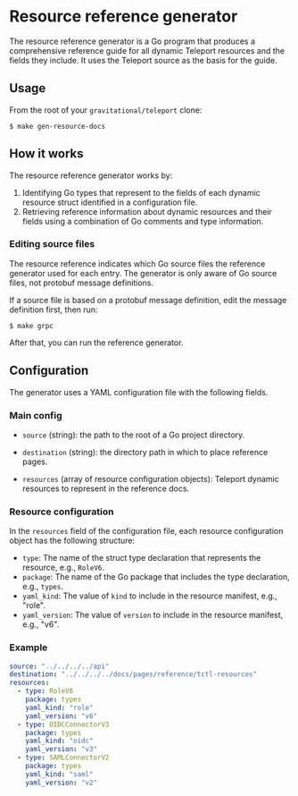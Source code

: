 # Resource reference generator

The resource reference generator is a Go program that produces a comprehensive
reference guide for all dynamic Teleport resources and the fields they include.
It uses the Teleport source as the basis for the guide. 

## Usage

From the root of your `gravitational/teleport` clone:

```
$ make gen-resource-docs
```

## How it works

The resource reference generator works by:

1. Identifying Go types that represent to the fields of each dynamic resource
   struct identified in a configuration file.
1. Retrieving reference information about dynamic resources and their fields
   using a combination of Go comments and type information.

### Editing source files

The resource reference indicates which Go source files the reference generator
used for each entry. The generator is only aware of Go source files, not
protobuf message definitions.

If a source file is based on a protobuf message definition, edit the message
definition first, then run:

```
$ make grpc
```

After that, you can run the reference generator.

## Configuration

The generator uses a YAML configuration file with the following fields.

### Main config

- `source` (string): the path to the root of a Go project directory.

- `destination` (string): the directory path in which to place reference pages.

- `resources` (array of resource configuration objects): Teleport dynamic
  resources to represent in the reference docs.

### Resource configuration

In the `resources` field of the configuration file, each resource configuration
object has the following structure:

- `type`: The name of the struct type declaration that represents the resource,
  e.g., `RoleV6`.
- `package`: The name of the Go package that includes the type declaration,
  e.g., `types`.
- `yaml_kind`: The value of `kind` to include in the resource manifest, e.g.,
  "role".
- `yaml_version`: The value of `version` to include in the resource manifest,
  e.g., "v6".

### Example

```yaml
source: "../../../../api"
destination: "../../../../docs/pages/reference/tctl-resources"
resources:
  - type: RoleV6
    package: types
    yaml_kind: "role"
    yaml_version: "v6"
  - type: OIDCConnectorV3
    package: types
    yaml_kind: "oidc"
    yaml_version: "v3"
  - type: SAMLConnectorV2
    package: types
    yaml_kind: "saml"
    yaml_version: "v2"
```
